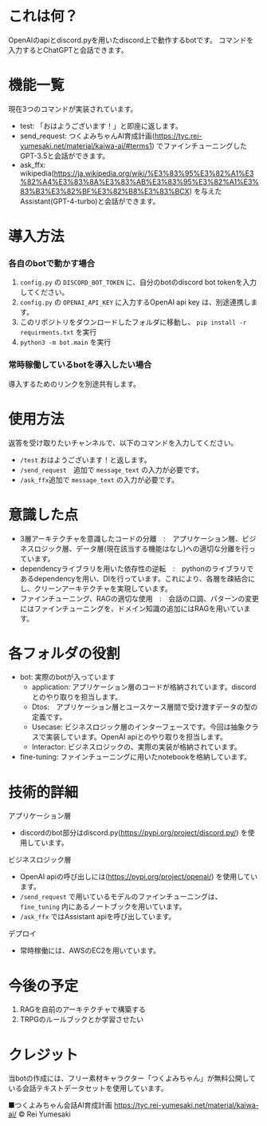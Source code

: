 # これは何？
OpenAIのapiとdiscord.pyを用いたdiscord上で動作するbotです。
コマンドを入力するとChatGPTと会話できます。

# 機能一覧
現在3つのコマンドが実装されています。
- test: 「おはようございます！」と即座に返します。
- send_request: つくよみちゃんAI育成計画(https://tyc.rei-yumesaki.net/material/kaiwa-ai/#terms1)
でファインチューニングしたGPT-3.5と会話ができます。
- ask_ffx: wikipedia(https://ja.wikipedia.org/wiki/%E3%83%95%E3%82%A1%E3%82%A4%E3%83%8A%E3%83%AB%E3%83%95%E3%82%A1%E3%83%B3%E3%82%BF%E3%82%B8%E3%83%BCX)
を与えたAssistant(GPT-4-turbo)と会話ができます。

# 導入方法

### 各自のbotで動かす場合
1. `config.py` の `DISCORD_BOT_TOKEN` に、自分のbotのdiscord bot tokenを入力してください。
2. `config.py` の `OPENAI_API_KEY` に入力するOpenAI api key は、別途連携します。
3. このリポジトリをダウンロードしたフォルダに移動し、 `pip install -r requirments.txt` を実行
4. `python3 -m bot.main` を実行

### 常時稼働しているbotを導入したい場合
導入するためのリンクを別途共有します。

# 使用方法
返答を受け取りたいチャンネルで、以下のコマンドを入力してください。
- `/test` おはようございます！と返します。
- `/send_request`　追加で `message_text` の入力が必要です。
- `/ask_ffx`追加で `message_text` の入力が必要です。

# 意識した点
- 3層アーキテクチャを意識したコードの分離　:　アプリケーション層、ビジネスロジック層、データ層(現在該当する機能はなし)への適切な分離を行っています。
- dependencyライブラリを用いた依存性の逆転　:　pythonのライブラリであるdependencyを用い、DIを行っています。これにより、各層を疎結合にし、クリーンアーキテクチャを実現しています。
- ファインチューニング、RAGの適切な使用　:　会話の口調、パターンの変更にはファインチューニングを、ドメイン知識の追加にはRAGを用いています。

# 各フォルダの役割
- bot: 実際のbotが入っています
  - application: アプリケーション層のコードが格納されています。discordとのやり取りを担当します。
  - Dtos:　アプリケーション層とユースケース層間で受け渡すデータの型の定義です。
  - Usecase: ビジネスロジック層のインターフェースです。今回は抽象クラスで実装しています。OpenAI apiとのやり取りを担当します。
  - Interactor: ビジネスロジックの、実際の実装が格納されています。
- fine-tuning: ファインチューニングに用いたnotebookを格納しています。 

# 技術的詳細
アプリケーション層
- discordのbot部分はdiscord.py(https://pypi.org/project/discord.py/)
を使用しています。

ビジネスロジック層
- OpenAI apiの呼び出しには(https://pypi.org/project/openai/)
を使用しています。
- `/send_request` で用いているモデルのファインチューニングは、 `fine_tuning` 内にあるノートブックを用いています。
- `/ask_ffx` ではAssistant apiを呼び出しています。

デプロイ
- 常時稼働には、AWSのEC2を用いています。

# 今後の予定
1. RAGを自前のアーキテクチャで構築する
2. TRPGのルールブックとか学習させたい

# クレジット
当botの作成には、フリー素材キャラクター「つくよみちゃん」が無料公開している会話テキストデータセットを使用しています。

■つくよみちゃん会話AI育成計画
https://tyc.rei-yumesaki.net/material/kaiwa-ai/
© Rei Yumesaki
